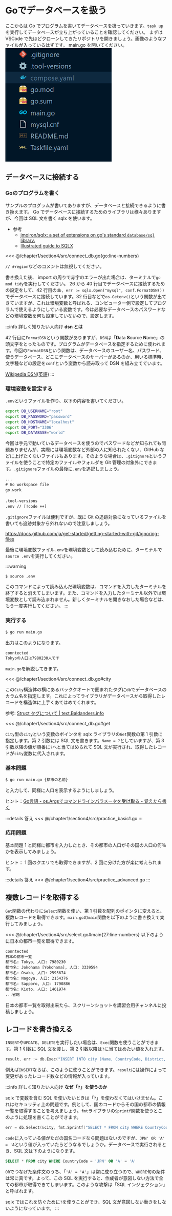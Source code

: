 # Goでデータベースを扱う

ここからは Go でプログラムを書いてデータベースを扱っていきます。`task up`を実行してデータベースが立ち上がっていることを確認してください。
まずは VSCode で先ほどクローンしてきたリポジトリを開きましょう。画像のようなファイルが入っているはずです。 main.go を開いてください。
![](images/files.png)

## データベースに接続する

### Goのプログラムを書く

サンプルのプログラムが書いてありますが、データベースと接続できるように書き換えます。
Go でデータベースに接続するためのライブラリは様々ありますが、今回は SQL 文を書く sqlx を使います。

- 参考
  - [jmoiron/sqlx: a set of extensions on go's standard `database/sql` library.](https://pkg.go.dev/github.com/jmoiron/sqlx)
  - [Illustrated guide to SQLX](https://jmoiron.github.io/sqlx/)

<<< @/chapter1/section4/src/connect_db.go{go:line-numbers}

`// #region`などのコメントは無視してください。

書き換えた後、 import の周りで赤字のエラーが出た場合は、ターミナルで`go mod tidy`を実行してください。
26 から 40 行目でデータベースに接続するための設定をして、42 行目の`db, err := sqlx.Open("mysql", conf.FormatDSN())`でデータベースに接続しています。32 行目などで`os.Getenv()`という関数が出てきていますが、これは環境変数と呼ばれる、コンピューター側で設定してプログラムで使えるようにしている変数です。今は必要なデータベースのパスワードなどの環境変数を何も設定していないので、設定します。

:::info 詳しく知りたい人向け
**dsn とは**

42 行目に`FormatDSN`という関数がありますが、`DSN`は「**D**ata **S**ource **N**ame」の頭文字をとったものです。プログラムがデータベースを指定するために使われます。今回の`FormatDSN`という関数は、データベースのユーザー名、パスワード、使うデータベース、どこにデータベースのサーバーがあるのか、用いる標準時、文字種などの設定を`conf`という変数から読み取って DSN を組み立てています。

[Wikipedia DSN(英語)](https://en.wikipedia.org/wiki/Data_source_name)
:::

### 環境変数を設定する

`.env`というファイルを作り、以下の内容を書いてください。

```sh
export DB_USERNAME="root"
export DB_PASSWORD="password"
export DB_HOSTNAME="localhost"
export DB_PORT="3306"
export DB_DATABASE="world"
```

今回は手元で動いているデータベースを使うのでパスワードなどが知られても問題ありませんが、実際には環境変数など外部の人に知られたくない、GitHub などに上げたくないファイルもあります。そのような場合は、`.gitignore`というファイルを使うことで特定のファイルやフォルダを Git 管理の対象外にできます。`.gitignore`ファイルの最後に`.env`を追記しましょう。

```txt
...
# Go workspace file
go.work

.tool-versions
.env // [!code ++]
```

`.gitignore`ファイルは便利ですが、既に Git の追跡対象になっているファイルを書いても追跡対象から外れないので注意しましょう。

https://docs.github.com/ja/get-started/getting-started-with-git/ignoring-files

最後に環境変数ファイル`.env`を環境変数として読み込むために、ターミナルで`source .env`を実行してください。

:::warning

```sh
$ source .env
```

このコマンドによって読み込んだ環境変数は、コマンドを入力したターミナルを終了すると消えてしまいます。また、コマンドを入力したターミナル以外では環境変数として読み込まれません。新しくターミナルを開きなおした場合などは、もう一度実行してください。
:::

### 実行する

```sh
$ go run main.go
```

出力はこのようになります。

```txt
conntected
Tokyoの人口は7980230人です
```

`main.go`を解説してきます。

<<< @/chapter1/section4/src/connect_db.go#city

この`City`構造体の横にあるバッククオートで囲まれたタグに`db`でデータベースのカラム名を指定します。これによってライブラリがデータベースから取得したレコードを構造体に上手くあてはめてくれます。

参考: [Struct タグについて | text.Baldanders.info](https://text.baldanders.info/golang/struct-tag/)

<<< @/chapter1/section4/src/connect_db.go#get

`City`型の`city`という変数のポインタを sqlx ライブラリの`Get`関数の第 1 引数に指定します。第 2 引数には SQL 文を書きます。`Name = ?`としていますが、第 3 引数以降の値が順番に`?`へと当てはめられて SQL 文が実行され、取得したレコードが`city`変数に代入されます。

### 基本問題

```sh
$ go run main.go {都市の名前}
```

と入力して、同様に人口を表示するようにしましょう。

ヒント：[Go言語 - os.Argsでコマンドラインパラメータを受け取る - 覚えたら書く](https://blog.y-yuki.net/entry/2017/04/30/000000)

:::details 答え
<<< @/chapter1/section4/src/practice_basic1.go
:::

### 応用問題

基本問題 1 と同様に都市を入力したとき、その都市の人口がその国の人口の何％かを表示してみましょう。

ヒント： 1 回のクエリでも取得できますが、2 回に分けた方が楽に考えられます。

:::details 答え
<<< @/chapter1/section4/src/practice_advanced.go
:::

## 複数レコードを取得する

`Get`関数の代わりに`Select`関数を使い、第 1 引数を配列のポインタに変えると、複数レコードを取得できます。`main.go`の`main`関数を以下のように書き換えて実行してみましょう。

<<< @/chapter1/section4/src/select.go#main{27:line-numbers}
以下のように日本の都市一覧を取得できます。

```txt
conntected
日本の都市一覧
都市名: Tokyo, 人口: 7980230
都市名: Jokohama [Yokohama], 人口: 3339594
都市名: Osaka, 人口: 2595674
都市名: Nagoya, 人口: 2154376
都市名: Sapporo, 人口: 1790886
都市名: Kioto, 人口: 1461974
...省略
```

日本の都市一覧を取得出来たら、スクリーンショットを講習会用チャンネルに投稿しましょう。

## レコードを書き換える

`INSERT`や`UPDATE`、`DELETE`を実行したい場合は、`Exec`関数を使うことができます。第 1 引数に SQL 文を渡し、第 2 引数以降は`?`に当てはめたい値を入れます。

```go
result, err := db.Exec("INSERT INTO city (Name, CountryCode, District, Population) VALUES (?,?,?,?)", name, countryCode, district, population)
```

例えば`INSERT`ならば、このように使うことができます。`result`には操作によって変更があったレコード数などの情報が入っています。

:::info 詳しく知りたい人向け
**なぜ「`?`」を使うのか**

sqlx で変数を含む SQL を使いたいときは「`?`」を使わなくてはいけません。これはセキュリティ上の問題です。例として、国のコードからその国の都市の情報一覧を取得することを考えましょう。`fmt`ライブラリの`Sprintf`関数を使うとこのように処理を書くことができます。

```go
err = db.Select(&city, fmt.Sprintf("SELECT * FROM city WHERE CountryCode = '%s'", code))
```

`code`に入っている値がただの国名コードなら問題はないのですが、`JPN' OR 'A' = 'A`という値が入っていたらどうなるでしょうか。データベースで実行されるとき、SQL 文は下のようになります。

```sql
SELECT * FROM city WHERE CountryCode = 'JPN' OR 'A' = 'A'
```

`OR`でつなげた条件文のうち、「`'A' = 'A'`」は常に成り立つので、`WHERE`句の条件は常に真です。よって、この SQL を実行すると、作成者が意図しない方法で全ての都市が取得できてしまいます。このような攻撃は「SQL インジェクション」と呼ばれます。

sqlx ではこれを防ぐために`?`を使うことができ、SQL 文が意図しない動きをしないようになっています。
:::
